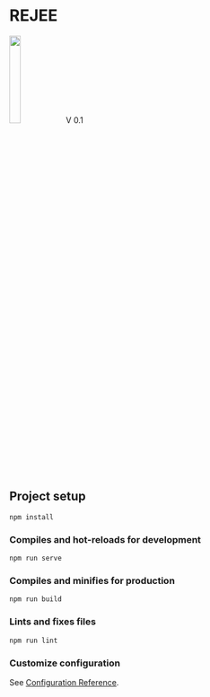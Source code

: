 # REJEE
<html>
  <body>
    <span><image src="src/assets/logo.png"width="20%"/>V 0.1</span>
  </body>
  </html>

## Project setup
```
npm install
```

### Compiles and hot-reloads for development
```
npm run serve
```

### Compiles and minifies for production
```
npm run build
```

### Lints and fixes files
```
npm run lint
```

### Customize configuration
See [Configuration Reference](https://cli.vuejs.org/config/).
